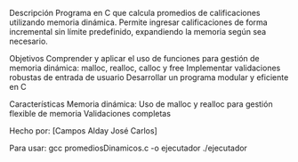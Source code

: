 Descripción Programa en C que calcula promedios de calificaciones utilizando memoria dinámica. Permite ingresar calificaciones de forma incremental sin límite predefinido, expandiendo la memoria según sea necesario.

Objetivos Comprender y aplicar el uso de funciones para gestión de memoria dinámica: malloc, realloc, calloc y free Implementar validaciones robustas de entrada de usuario Desarrollar un programa modular y eficiente en C

Características Memoria dinámica: Uso de malloc y realloc para gestión flexible de memoria Validaciones completas

Hecho por: [Campos Alday José Carlos]

Para usar: gcc promediosDinamicos.c -o ejecutador ./ejecutador
